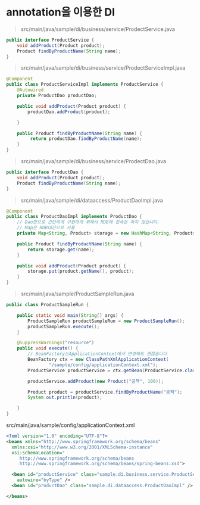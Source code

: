 # annotation을 이용한 DI

> src/main/java/sample/di/business/service/ProdectService.java

```java
public interface ProductService {
    void addProduct(Product product);
    Product findByProductName(String name);
}
```

> src/main/java/sample/di/business/service/ProdectServiceImpl.java

```java
@Component
public class ProductServiceImpl implements ProductService {
    @Autowired
    private ProductDao productDao;

	public void addProduct(Product product) {
		productDao.addProduct(product);

	}

	public Product findByProductName(String name) {
		 return productDao.findByProductName(name);
	}
}
```

> src/main/java/sample/di/business/service/ProdectDao.java

```java
public interface ProductDao {
	void addProduct(Product product);
    Product findByProductName(String name);
}
```

> src/main/java/sample/di/dataaccess/ProductDaoImpl.java

```java
@Component
public class ProductDaoImpl implements ProductDao {
	// Dao만으로 간단하게 구현하게 위해서 RDB에 접속은 하지 않습니다.
	// Map은 RDB대신으로 사용
	private Map<String, Product> storage = new HashMap<String, Product>();

    public Product findByProductName(String name) {
        return storage.get(name);
    }

	public void addProduct(Product product) {
		storage.put(product.getName(), product);
	}
}
```

> src/main/java/sample/ProductSampleRun.java

```java
public class ProductSampleRun {

    public static void main(String[] args) {
        ProductSampleRun productSampleRun = new ProductSampleRun();
        productSampleRun.execute();
    }

    @SuppressWarnings("resource")
	public void execute() {
    	// BeanFactory는ApplicationContext에서 변경해도 괜찮습니다
        BeanFactory ctx = new ClassPathXmlApplicationContext(
                "/sample/config/applicationContext.xml");
        ProductService productService = ctx.getBean(ProductService.class);

        productService.addProduct(new Product("공책", 100));

        Product product = productService.findByProductName("공책");
        System.out.println(product);

    }
}
```

src/main/java/sample/config/applicationContext.xml

```xml
<?xml version="1.0" encoding="UTF-8"?>
<beans xmlns="http://www.springframework.org/schema/beans"
  xmlns:xsi="http://www.w3.org/2001/XMLSchema-instance"
  xsi:schemaLocation="
     http://www.springframework.org/schema/beans
     http://www.springframework.org/schema/beans/spring-beans.xsd">

  <bean id="productService" class="sample.di.business.service.ProductServiceImpl"
    autowire="byType" />
  <bean id="productDao" class="sample.di.dataaccess.ProductDaoImpl" />

</beans>
```
